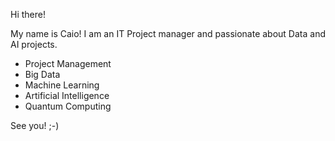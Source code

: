 Hi there!

My name is Caio!
I am an IT Project manager and passionate about Data and AI projects.

- Project Management
- Big Data
- Machine Learning
- Artificial Intelligence
- Quantum Computing

See you! ;-)
